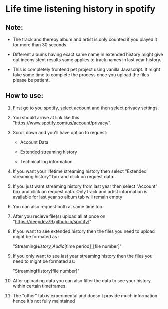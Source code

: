 # Life time listening history in spotify

## Note:

- The track and thereby album and artist is only counted if you played it for more than 30 seconds.

- Different albums having exact same name in extended history might give out inconsistent results same applies to track names in last year history.

- This is completely frontend pet project using vanilla Javascript. It might take some time to complete the process once you upload the files please be patient.

## How to use:

1. First go to you spotify, select account and then select privacy settings.

2. You should arrive at link like this "https://www.spotify.com/us/account/privacy/".

3. Scroll down and you'll have option to request:

   - Account Data

   - Extended streaming history

   - Technical log information

4. If you want your lifetime streaming history then select "Extended streaming history" box and click on request data.

5. If you just want streaming history from last year then select "Account" box and click on request data. Only track and artist information is available for last year so album tab will remain empty

6. You can also request both at same time too.

7. After you recieve file(s) upload all at once on "https://deepdev79.github.io/spotify/"

8. If you want to see extended history then the files you need to upload might be formated as :

   "Streaming*History_Audio*[time period]\_[file number]"

9. If you only want to see last year streaming history then the files you need to might be formated as:

   "StreamingHistory[file number]"

10. After uploading data you can also filter the data to see your history within certain timeframes.

11. The "other" tab is experimental and doesn't provide much information hence it's not fully maintained
